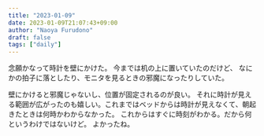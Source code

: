 ```yaml
---
title: "2023-01-09"
date: 2023-01-09T21:07:43+09:00
author: "Naoya Furudono"
draft: false
tags: ["daily"]
---
```


念願かなって時計を壁にかけた。
今までは机の上に置いていたのだけど、
なにかの拍子に落としたり、モニタを見るときの邪魔になったりしていた。

壁にかけると邪魔じゃないし、位置が固定されるのが良い。
それに時計が見える範囲が広がったのも嬉しい。これまではベッドからは時計が見えなくて、朝起きたときは何時かわからなかった。
これからはすぐに時刻がわかる。だから何というわけではないけど。
よかったね。

